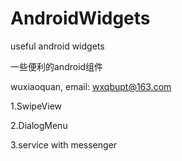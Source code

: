 AndroidWidgets
==============

useful android widgets

一些便利的android组件

wuxiaoquan, email: wxqbupt@163.com

1.SwipeView

2.DialogMenu

3.service with messenger
